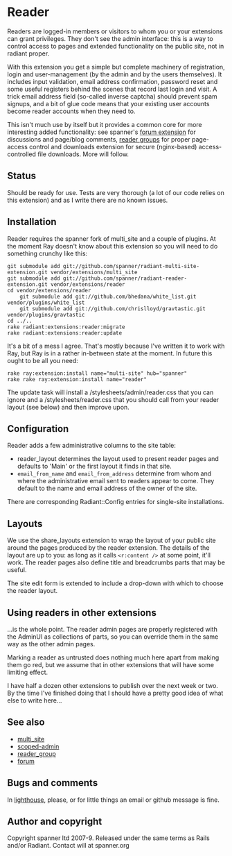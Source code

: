 # Reader

Readers are logged-in members or visitors to whom you or your extensions can grant privileges. They don't see the admin interface: this is a way to control access to pages and extended functionality on the public site, not in radiant proper. 

With this extension you get a simple but complete machinery of registration, login and user-management (by the admin and by the users themselves). It includes input validation, email address confirmation, password reset and some useful registers behind the scenes that record last login and visit. A trick email address field (so-called inverse captcha) should prevent spam signups, and a bit of glue code means that your existing user accounts become reader accounts when they need to.

This isn't much use by itself but it provides a common core for more interesting added functionality: see spanner's [forum extension](http://github.com/spanner/radiant-forum-extension) for discussions and page/blog comments, [reader groups](http://github.com/spanner/radiant-reader_group-extension) for proper page-access control and downloads extension for secure (nginx-based) access-controlled file downloads. More will follow.

## Status

Should be ready for use. Tests are very thorough (a lot of our code relies on this extension) and as I write there are no known issues.


## Installation

Reader requires the spanner fork of multi_site and a couple of plugins. At the moment Ray doesn't know about this extension so you will need to do something crunchy like this:

	git submodule add git://github.com/spanner/radiant-multi-site-extension.git vendor/extensions/multi_site
	git submodule add git://github.com/spanner/radiant-reader-extension.git vendor/extensions/reader
	cd vendor/extensions/reader
		git submodule add git://github.com/bhedana/white_list.git vendor/plugins/white_list
		git submodule add git://github.com/chrislloyd/gravtastic.git vendor/plugins/gravtastic
	cd ../..
  	rake radiant:extensions:reader:migrate
  	rake radiant:extensions:reader:update

It's a bit of a mess I agree. That's mostly because I've written it to work with Ray, but Ray is in a rather in-between state at the moment. In future this ought to be all you need:

	rake ray:extension:install name="multi-site" hub="spanner"
	rake rake ray:extension:install name="reader"
    
The update task will install a /stylesheets/admin/reader.css that you can ignore and a /stylesheets/reader.css that you should call from your reader layout (see below) and then improve upon.

## Configuration

Reader adds a few administrative columns to the site table: 

* reader_layout determines the layout used to present reader pages and defaults to 'Main' or the first layout it finds in that site.
* `email_from_name` and `email_from_address` determine from whom and where the administrative email sent to readers appear to come. They default to the name and email address of the owner of the site.

There are corresponding Radiant::Config entries for single-site installations.

## Layouts

We use the share_layouts extension to wrap the layout of your public site around the pages produced by the reader extension. The details of the layout are up to you: as long as it calls `<r:content />` at some point, it'll work. The reader pages also define title and breadcrumbs parts that may be useful. 

The site edit form is extended to include a drop-down with which to choose the reader layout.

## Using readers in other extensions

...is the whole point. The reader admin pages are properly registered with the AdminUI as collections of parts, so you can override them in the same way as the other admin pages.

Marking a reader as untrusted does nothing much here apart from making them go red, but we assume that in other extensions that will have some limiting effect.

I have half a dozen other extensions to publish over the next week or two. By the time I've finished doing that I should have a pretty good idea of what else to write here...

## See also

* [multi_site](http://github.com/spanner/radiant-multi-site-extension)
* [scoped-admin](http://github.com/spanner/radiant-scoped-admin-extension)
* [reader_group](http://github.com/spanner/radiant-reader_group-extension)
* [forum](http://github.com/spanner/radiant-forum-extension)

## Bugs and comments

In [lighthouse](http://spanner.lighthouseapp.com/projects/26912-radiant-extensions), please, or for little things an email or github message is fine.

## Author and copyright

Copyright spanner ltd 2007-9.
Released under the same terms as Rails and/or Radiant.
Contact will at spanner.org

